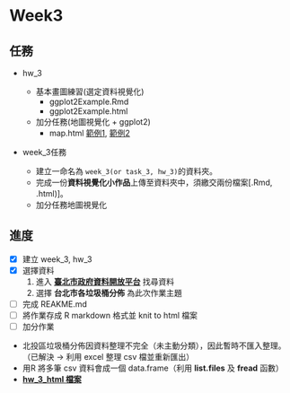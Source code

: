 # Week3

## 任務 
- hw_3
    - 基本畫圖練習(選定資料視覺化)
        - ggplot2Example.Rmd
        - ggplot2Example.html
    - 加分任務(地圖視覺化 + ggplot2)
        - map.html [範例1](https://howardchao.github.io/CSX_RProject_Spring_2018/week_3/task_3/NewTaipeiCity_Ubike/Ubike.html), [範例2](https://howardchao.github.io/CSX_RProject_Spring_2018/week_3/task_3/Taipei_Hotspot_location/Taipei_Hotspot_location.html)

- week_3任務
    - 建立一命名為 `week_3(or task_3, hw_3)`的資料夾。
    - 完成一份**資料視覺化小作品**上傳至資料夾中，須繳交兩份檔案[.Rmd, .html)]。
    - 加分任務地圖視覺化

## 進度

- [x] 建立 week_3, hw_3
- [x] 選擇資料
    1. 進入 **[臺北市政府資料開放平台](https://data.taipei/index)** 找尋資料
    2. 選擇 **台北市各垃圾桶分佈** 為此次作業主題
- [ ] 完成 REAKME.md 
- [ ] 將作業存成 R markdown 格式並 knit to html 檔案
- [ ] 加分作業

* 北投區垃圾桶分佈因資料整理不完全（未主動分類），因此暫時不匯入整理。（已解決 -> 利用 excel 整理 csv 檔並重新匯出）
* 用R 將多筆 csv 資料會成一個 data.frame（利用 **list.files** 及 **fread** 函數）
* **[hw_3_html 檔案](https://shuhsiangliang.github.io/CSX4001//week_3/hw_3/hw_3.html)**
